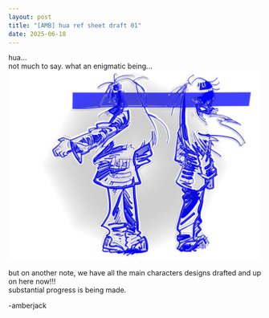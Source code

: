```yaml
---
layout: post
title: "[AMB] hua ref sheet draft 01"
date: 2025-06-18
---
```


hua...  
not much to say. what an enigmatic being...  
![is that freaking hua](/assets/images/ua_sheet.png)  

but on another note, we have all the main characters designs drafted and up on here now!!!  
substantial progress is being made.  

-amberjack
